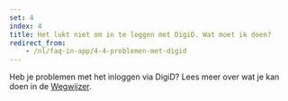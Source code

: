 ```yaml
---
set: 4
index: 4
title: Het lukt niet om in te loggen met DigiD. Wat moet ik doen?
redirect_from:
    - /nl/faq-in-app/4-4-problemen-met-digid
---
```

Heb je problemen met het inloggen via DigiD? Lees meer over wat je kan doen in de [Wegwijzer](/nl/wegwijzer#digid).

